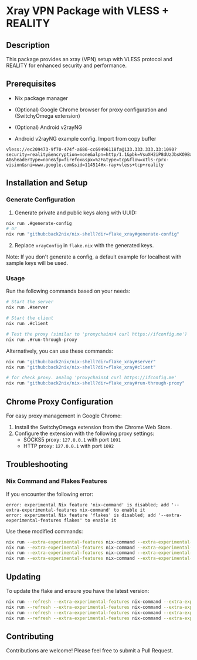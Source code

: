 # Xray VPN Package with VLESS + REALITY

## Description

This package provides an xray (VPN) setup with VLESS protocol and REALITY for enhanced security and performance.

## Prerequisites

- Nix package manager
- (Optional) Google Chrome browser for proxy configuration and (SwitchyOmega extension)
- (Optional) Android v2rayNG

- Android v2rayNG example config. Import from copy buffer
```
vless://ec209473-9f70-474f-a686-cc69496118fa@133.333.333.33:1090?security=reality&encryption=none&alpn=http/1.1&pbk=VsuXH2iP8dUzJbsKO9BxLOmYwS_jyIjxPrQtfC_S-A0&headerType=none&fp=firefox&spx=%2F&type=tcp&flow=xtls-rprx-vision&sni=www.google.com&sid=114514#x-ray+vless+tcp+reality
```

## Installation and Setup

### Generate Configuration

1. Generate private and public keys along with UUID:

```bash
nix run .#generate-config
# or
nix run "github:back2nix/nix-shell?dir=flake_xray#generate-config"
```

2. Replace `xrayConfig` in `flake.nix` with the generated keys.

Note: If you don't generate a config, a default example for localhost with sample keys will be used.

### Usage

Run the following commands based on your needs:

```bash
# Start the server
nix run .#server

# Start the client
nix run .#client

# Test the proxy (similar to 'proxychains4 curl https://ifconfig.me')
nix run .#run-through-proxy
```

Alternatively, you can use these commands:

```bash
nix run "github:back2nix/nix-shell?dir=flake_xray#server"
nix run "github:back2nix/nix-shell?dir=flake_xray#client"

# for check proxy. analog 'proxychains4 curl https://ifconfig.me'
nix run "github:back2nix/nix-shell?dir=flake_xray#run-through-proxy"
```

## Chrome Proxy Configuration

For easy proxy management in Google Chrome:

1. Install the SwitchyOmega extension from the Chrome Web Store.
2. Configure the extension with the following proxy settings:
   - SOCKS5 proxy: `127.0.0.1` with port `1091`
   - HTTP proxy: `127.0.0.1` with port `1092`

## Troubleshooting

### Nix Command and Flakes Features

If you encounter the following error:

```
error: experimental Nix feature 'nix-command' is disabled; add '--extra-experimental-features nix-command' to enable it
error: experimental Nix feature 'flakes' is disabled; add '--extra-experimental-features flakes' to enable it
```

Use these modified commands:

```bash
nix run --extra-experimental-features nix-command --extra-experimental-features flakes "github:back2nix/nix-shell?dir=flake_xray#generate-config"
nix run --extra-experimental-features nix-command --extra-experimental-features flakes "github:back2nix/nix-shell?dir=flake_xray#server"
nix run --extra-experimental-features nix-command --extra-experimental-features flakes "github:back2nix/nix-shell?dir=flake_xray#client"
nix run --extra-experimental-features nix-command --extra-experimental-features flakes "github:back2nix/nix-shell?dir=flake_xray#run-through-proxy"
```

## Updating

To update the flake and ensure you have the latest version:

```bash
nix run --refresh --extra-experimental-features nix-command --extra-experimental-features flakes "github:back2nix/nix-shell?dir=flake_xray#generate-config"
nix run --refresh --extra-experimental-features nix-command --extra-experimental-features flakes "github:back2nix/nix-shell?dir=flake_xray#server"
nix run --refresh --extra-experimental-features nix-command --extra-experimental-features flakes "github:back2nix/nix-shell?dir=flake_xray#client"
nix run --refresh --extra-experimental-features nix-command --extra-experimental-features flakes "github:back2nix/nix-shell?dir=flake_xray#run-through-proxy"
```

## Contributing

Contributions are welcome! Please feel free to submit a Pull Request.
